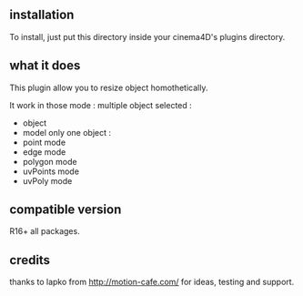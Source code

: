 ## installation

To install, just put this directory inside your cinema4D's plugins directory.

## what it does

This plugin allow you to resize object homothetically.

It work in those mode :
 multiple object selected : 
- object 
- model 
 only one object : 
- point mode 
- edge mode
- polygon mode
- uvPoints mode 
- uvPoly mode


## compatible version 
R16+ all packages.

## credits

thanks to lapko from http://motion-cafe.com/ for ideas, testing and support.